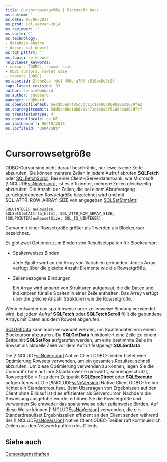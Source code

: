 ```yaml
---
title: Cursorrowsetgröße | Microsoft Docs
ms.custom: ''
ms.date: 03/06/2017
ms.prod: sql-server-2014
ms.reviewer: ''
ms.suite: ''
ms.technology:
- database-engine
- docset-sql-devref
ms.tgt_pltfrm: ''
ms.topic: reference
helpviewer_keywords:
- cursors [ODBC], rowset size
- ODBC cursors, rowset size
- rowsets [ODBC]
ms.assetid: 2febe2ae-fdc1-490e-a79f-c516bc8e7c3f
caps.latest.revision: 33
author: JennieHubbard
ms.author: jhubbard
manager: jhubbard
ms.openlocfilehash: bec0b6eb7f85c5dc11c1e590d809ba0a32079fe2
ms.sourcegitcommit: 5dd5cad0c1bbd308471d6c885f516948ad67dfcf
ms.translationtype: MT
ms.contentlocale: de-DE
ms.lasthandoff: 06/19/2018
ms.locfileid: "36047585"
---
```

# <a name="cursor-rowset-size"></a>Cursorrowsetgröße
  ODBC-Cursor sind nicht darauf beschränkt, nur jeweils eine Zeile abzurufen. Sie können mehrere Zeilen in jedem Aufruf abrufen **SQLFetch** oder [SQLFetchScroll](../../native-client-odbc-api/sqlfetchscroll.md). Bei einer Client-/Serverdatenbank, wie Microsoft [!INCLUDE[ssNoVersion](../../../includes/ssnoversion-md.md)], ist es effizienter, mehrere Zeilen gleichzeitig abzurufen. Die Anzahl der Zeilen, die bei einem Abrufvorgang zurückgegebenen Rowsetgröße bezeichnet wird und mit SQL_ATTR_ROW_ARRAY_SIZE von angegeben [SQLSetStmtAttr](../../native-client-odbc-api/sqlsetstmtattr.md).  
  
```  
SQLUINTEGER uwRowsize;  
SQLSetStmtAttr(m_hstmt, SQL_ATTR_ROW_ARRAY_SIZE, (SQLPOINTER)uwRowsetSize, SQL_IS_UINTEGER);  
```  
  
 Cursor mit einer Rowsetgröße größer als 1 werden als Blockcursor bezeichnet.  
  
 Es gibt zwei Optionen zum Binden von Resultsetspalten für Blockcursor:  
  
-   Spaltenweises Binden  
  
     Jede Spalte wird an ein Array von Variablen gebunden. Jedes Array verfügt über die gleiche Anzahl Elemente wie die Rowsetgröße.  
  
-   Zeilenbezogene Bindungen  
  
     Ein Array wird anhand von Strukturen aufgebaut, die die Daten und Indikatoren für alle Spalten in einer Zeile enthalten. Das Array verfügt über die gleiche Anzahl Strukturen wie die Rowsetgröße.  
  
 Wenn entweder das spaltenweise oder zeilenweise Bindung verwendet wird, bei jedem Aufruf **SQLFetch** oder **SQLFetchScroll** füllt die gebundene Arrays mit Daten aus dem Rowset abgerufen.  
  
 [SQLGetData](../../native-client-odbc-api/sqlgetdata.md) kann auch verwendet werden, um Spaltendaten von einem Blockcursor abzurufen. Da **SQLGetData** funktioniert eine Zeile zu einem Zeitpunkt **SQLSetPos** aufgerufen werden, um eine bestimmte Zeile im Rowset als aktuelle Zeile vor dem Aufruf festgelegt **SQLGetData**.  
  
 Die [!INCLUDE[ssNoVersion](../../../includes/ssnoversion-md.md)] Native Client ODBC-Treiber bietet eine Optimierung Rowsets verwenden, um ein gesamtes Resultset schnell abzurufen. Um diese Optimierung verwenden zu können, legen Sie die Cursorattribute auf ihre Standardwerte (vorwärts, schreibgeschützt, Rowsetgröße = 1) zu dem Zeitpunkt **SQLExecDirect** oder **SQLExecute** aufgerufen wird. Die [!INCLUDE[ssNoVersion](../../../includes/ssnoversion-md.md)] Native Client ODBC-Treiber richtet ein Standardresultset. Beim Übertragen von Ergebnissen auf den Client ohne Bildlauf ist dies effizienter als Servercursor. Nachdem die Anweisung ausgeführt wurde, erhöhen Sie die Rowsetgröße und verwenden Sie entweder das spaltenweise oder zeilenweise Binden. Auf diese Weise können [!INCLUDE[ssNoVersion](../../../includes/ssnoversion-md.md)] verwenden, die ein Standardresultset Ergebniszeilen effizient an den Client senden während der [!INCLUDE[ssNoVersion](../../../includes/ssnoversion-md.md)] Native Client ODBC-Treiber ruft kontinuierlich Zeilen aus den Netzwerkpuffern des Clients.  
  
## <a name="see-also"></a>Siehe auch  
 [Cursoreigenschaften](cursor-properties.md)  
  
  